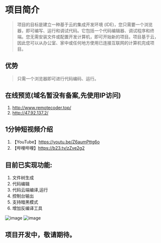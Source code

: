# 项目简介
> 项目的目标是建立一种基于云的集成开发环境 (IDE)，您只需要一个浏览器，即可编写、运行和调试代码。它包括一个代码编辑器、调试程序和终端。您无需安装文件或配置开发计算机，即可开始新的项目。项目基于云，因此您可以从办公室、家中或任何地方使用已连接互联网的计算机完成项目。

## 优势
> 只需一个浏览器即可进行代码编码、运行。

## 在线预览(域名暂没有备案,先使用IP访问)
1. http://www.remotecoder.top/
2. http://47.92.137.2/

## 1分钟短视频介绍
1. 【YouTube】https://youtu.be/Z6aumPttg6o
2. 【哔哩哔哩】https://b23.tv/zZve2g2

## 目前已实现功能:
1. 文件树生成
2. 代码编辑
3. 代码云端编译,运行
4. 控制台输出
5. 支持暗黑模式
6. 增加反编译工具

![image](https://user-images.githubusercontent.com/28912477/146290885-930be76f-aec8-49b4-ad13-17e09c595d82.png)
![image](https://user-images.githubusercontent.com/28912477/146290994-35e802b6-6e51-4f41-92df-109b59f5fa11.png)









## 项目开发中，敬请期待。
